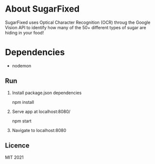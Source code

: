 # About SugarFixed

SugarFixed uses Optical Character Recognition (OCR) throug the Google Vision API to identify how many of the 50+ different types of sugar are hiding in your food!

# Dependencies
* nodemon

## Run
1. Install package.json dependencies

    npm install

2. Serve app at localhost:8080/

    npm start

3. Navigate to localhost:8080

## Licence
MIT 2021